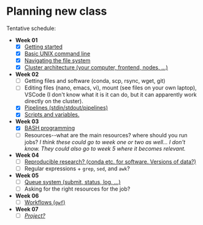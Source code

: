 # Planning new class

Tentative schedule:

- **Week 01**
  - [x] [Getting started](docs/week-1/getting-access.md)
  - [x] [Basic UNIX command line](docs/week-1/basic-unix-commands.md)
  - [x] [Navigating the file system](docs/week-1/navigating-file-system.md)
  - [x] [Cluster architecture (your computer, frontend, nodes, ...)](docs/week-1/architecture.md)

- **Week 02**
  - [ ] Getting files and software (conda, scp, rsync, wget, git)
  - [ ] Editing files (nano, emacs, vi), mount (see files on your own laptop), VSCode (I don't know what it is it can do, but it can apparently work directly on the cluster).
  - [x] [Pipelines (stdin/stdout/pipelines)](docs/week-2/pipelines.md)
  - [x] [Scripts and variables.](docs/week-2/scripts-and-variables.md)

- **Week 03**
  - [x] [BASH programming](docs/week-3/programming.md)
  - [ ] Resources--what are the main resources? where should you run jobs? *I think these could go to week one or two as well... I don't know. They could also go to week 5 where it becomes relevant.*

- **Week 04**
  - [ ] [Reproducible research? (conda etc. for software. Versions of data?)](docs/week-4/reproducible-research.md)
  - [ ] Regular expressions + `grep`, `sed`, and `awk`?

- **Week 05**
  - [ ] [Queue system (submit, status, log, ...)](docs/week-5/the-queue-system.md)
  - [ ] Asking for the right resources for the job?

- **Week 06**
  - [ ] [Workflows (`gwf`)](docs/week-6/workflows.md)

- **Week 07**
  - [ ] [*Project?*](docs/week-7/project.md)
